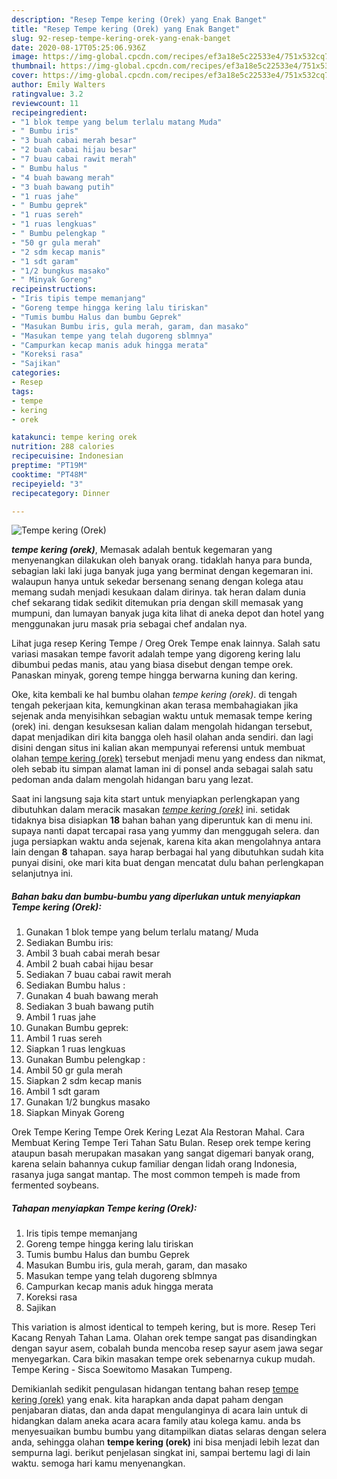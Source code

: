 ```yaml
---
description: "Resep Tempe kering (Orek) yang Enak Banget"
title: "Resep Tempe kering (Orek) yang Enak Banget"
slug: 92-resep-tempe-kering-orek-yang-enak-banget
date: 2020-08-17T05:25:06.936Z
image: https://img-global.cpcdn.com/recipes/ef3a18e5c22533e4/751x532cq70/tempe-kering-orek-foto-resep-utama.jpg
thumbnail: https://img-global.cpcdn.com/recipes/ef3a18e5c22533e4/751x532cq70/tempe-kering-orek-foto-resep-utama.jpg
cover: https://img-global.cpcdn.com/recipes/ef3a18e5c22533e4/751x532cq70/tempe-kering-orek-foto-resep-utama.jpg
author: Emily Walters
ratingvalue: 3.2
reviewcount: 11
recipeingredient:
- "1 blok tempe yang belum terlalu matang Muda"
- " Bumbu iris"
- "3 buah cabai merah besar"
- "2 buah cabai hijau besar"
- "7 buau cabai rawit merah"
- " Bumbu halus "
- "4 buah bawang merah"
- "3 buah bawang putih"
- "1 ruas jahe"
- " Bumbu geprek"
- "1 ruas sereh"
- "1 ruas lengkuas"
- " Bumbu pelengkap "
- "50 gr gula merah"
- "2 sdm kecap manis"
- "1 sdt garam"
- "1/2 bungkus masako"
- " Minyak Goreng"
recipeinstructions:
- "Iris tipis tempe memanjang"
- "Goreng tempe hingga kering lalu tiriskan"
- "Tumis bumbu Halus dan bumbu Geprek"
- "Masukan Bumbu iris, gula merah, garam, dan masako"
- "Masukan tempe yang telah dugoreng sblmnya"
- "Campurkan kecap manis aduk hingga merata"
- "Koreksi rasa"
- "Sajikan"
categories:
- Resep
tags:
- tempe
- kering
- orek

katakunci: tempe kering orek 
nutrition: 288 calories
recipecuisine: Indonesian
preptime: "PT19M"
cooktime: "PT48M"
recipeyield: "3"
recipecategory: Dinner

---
```



![Tempe kering (Orek)](https://img-global.cpcdn.com/recipes/ef3a18e5c22533e4/751x532cq70/tempe-kering-orek-foto-resep-utama.jpg)

<b><i>tempe kering (orek)</i></b>, Memasak adalah bentuk kegemaran yang menyenangkan dilakukan oleh banyak orang. tidaklah hanya para bunda, sebagian laki laki juga banyak juga yang berminat dengan kegemaran ini. walaupun hanya untuk sekedar bersenang senang dengan kolega atau memang sudah menjadi kesukaan dalam dirinya. tak heran dalam dunia chef sekarang tidak sedikit ditemukan pria dengan skill memasak yang mumpuni, dan lumayan banyak juga kita lihat di aneka depot dan hotel yang menggunakan juru masak pria sebagai chef andalan nya.

Lihat juga resep Kering Tempe / Oreg Orek Tempe enak lainnya. Salah satu variasi masakan tempe favorit adalah tempe yang digoreng kering lalu dibumbui pedas manis, atau yang biasa disebut dengan tempe orek. Panaskan minyak, goreng tempe hingga berwarna kuning dan kering.

Oke, kita kembali ke hal bumbu olahan <i>tempe kering (orek)</i>. di tengah tengah pekerjaan kita, kemungkinan akan terasa membahagiakan jika sejenak anda menyisihkan sebagian waktu untuk memasak tempe kering (orek) ini. dengan kesuksesan kalian dalam mengolah hidangan tersebut, dapat menjadikan diri kita bangga oleh hasil olahan anda sendiri. dan lagi disini dengan situs ini kalian akan mempunyai referensi untuk membuat olahan <u>tempe kering (orek)</u> tersebut menjadi menu yang endess dan nikmat, oleh sebab itu simpan alamat laman ini di ponsel anda sebagai salah satu pedoman anda dalam mengolah hidangan baru yang lezat.


Saat ini langsung saja kita start untuk menyiapkan perlengkapan yang dibutuhkan dalam meracik masakan <u><i>tempe kering (orek)</i></u> ini. setidak tidaknya bisa disiapkan <b>18</b> bahan bahan yang diperuntuk kan di menu ini. supaya nanti dapat tercapai rasa yang yummy dan menggugah selera. dan juga persiapkan waktu anda sejenak, karena kita akan mengolahnya antara lain dengan <b>8</b> tahapan. saya harap berbagai hal yang dibutuhkan sudah kita punyai disini, oke mari kita buat dengan mencatat dulu bahan perlengkapan selanjutnya ini.

<!--inarticleads1-->

##### Bahan baku dan bumbu-bumbu yang diperlukan untuk menyiapkan Tempe kering (Orek):

1. Gunakan 1 blok tempe yang belum terlalu matang/ Muda
1. Sediakan  Bumbu iris:
1. Ambil 3 buah cabai merah besar
1. Ambil 2 buah cabai hijau besar
1. Sediakan 7 buau cabai rawit merah
1. Sediakan  Bumbu halus :
1. Gunakan 4 buah bawang merah
1. Sediakan 3 buah bawang putih
1. Ambil 1 ruas jahe
1. Gunakan  Bumbu geprek:
1. Ambil 1 ruas sereh
1. Siapkan 1 ruas lengkuas
1. Gunakan  Bumbu pelengkap :
1. Ambil 50 gr gula merah
1. Siapkan 2 sdm kecap manis
1. Ambil 1 sdt garam
1. Gunakan 1/2 bungkus masako
1. Siapkan  Minyak Goreng


Orek Tempe Kering Tempe Orek Kering Lezat Ala Restoran Mahal. Cara Membuat Kering Tempe Teri Tahan Satu Bulan. Resep orek tempe kering ataupun basah merupakan masakan yang sangat digemari banyak orang, karena selain bahannya cukup familiar dengan lidah orang Indonesia, rasanya juga sangat mantap. The most common tempeh is made from fermented soybeans. 

<!--inarticleads2-->

##### Tahapan menyiapkan Tempe kering (Orek):

1. Iris tipis tempe memanjang
1. Goreng tempe hingga kering lalu tiriskan
1. Tumis bumbu Halus dan bumbu Geprek
1. Masukan Bumbu iris, gula merah, garam, dan masako
1. Masukan tempe yang telah dugoreng sblmnya
1. Campurkan kecap manis aduk hingga merata
1. Koreksi rasa
1. Sajikan


This variation is almost identical to tempeh kering, but is more. Resep Teri Kacang Renyah Tahan Lama. Olahan orek tempe sangat pas disandingkan dengan sayur asem, cobalah bunda mencoba resep sayur asem jawa segar menyegarkan. Cara bikin masakan tempe orek sebenarnya cukup mudah. Tempe Kering - Sisca Soewitomo Masakan Tumpeng. 

Demikianlah sedikit pengulasan hidangan tentang bahan resep <u>tempe kering (orek)</u> yang enak. kita harapkan anda dapat paham dengan penjabaran diatas, dan anda dapat mengulanginya di acara lain untuk di hidangkan dalam aneka acara acara family atau kolega kamu. anda bs menyesuaikan bumbu bumbu yang ditampilkan diatas selaras dengan selera anda, sehingga olahan <b>tempe kering (orek)</b> ini bisa menjadi lebih lezat dan sempurna lagi. berikut penjelasan singkat ini, sampai bertemu lagi di lain waktu. semoga hari kamu menyenangkan.
